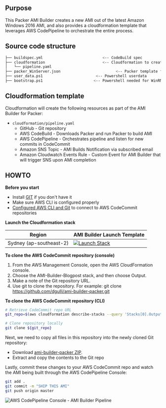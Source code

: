 ## Purpose

This Packer AMI Builder creates a new AMI out of the latest Amazon Windows 2016 AMI, and also provides a cloudformation template that leverages AWS CodePipeline to 
orchestrate the entire process.


## Source code structure

```bash
├── buildspec.yml                           <-- CodeBuild spec 
├── cloudformation                          <-- Cloudformation to create entire pipeline
│   └── pipeline.yaml
├── packer_WinServer.json                         <-- Packer template for Pipeline
├── user_data.ps1                        <-- Powershell userdata
├── bootstrap.ps1                       <-- Powershell needed for WinRM bootstrap
```

## Cloudformation template

Cloudformation will create the following resources as part of the AMI Builder for Packer:

* ``cloudformation/pipeline.yaml``
    + GitHub - Git repository
    + AWS CodeBuild - Downloads Packer and run Packer to build AMI 
    + AWS CodePipeline - Orchestrates pipeline and listen for new commits in CodeCommit
    + Amazon SNS Topic - AMI Builds Notification via subscribed email
    + Amazon Cloudwatch Events Rule - Custom Event for AMI Builder that will trigger SNS upon AMI completion


## HOWTO

**Before you start**

* Install [GIT](https://git-scm.com/downloads) if you don't have it
* Make sure AWS CLI is configured properly
* [Configured AWS CLI and Git](http://docs.aws.amazon.com/codecommit/latest/userguide/setting-up-https-unixes.html) to connect to AWS CodeCommit repositories

**Launch the Cloudformation stack**

Region | AMI Builder Launch Template
------------------------------------------------- | ---------------------------------------------------------------------------------
Sydney (ap-southeast-2) | [![Launch Stack](images/deploy-to-aws.png)](https://console.aws.amazon.com/cloudformation/home?region=ap-southeast-2#/stacks/new?stackName=Windows-AMI-Builder&templateURL=https://dg-windows-ami-builder.s3-ap-southeast-2.amazonaws.com/pipeline.yaml)

**To clone the AWS CodeCommit repository (console)**

1.  From the AWS Management Console, open the AWS CloudFormation console.
2.  Choose the AMI-Builder-Blogpost stack, and then choose Output.
3.  Make a note of the Git repository URL.
4.  Use git to clone the repository.
For example: git clone https://github.com/dgulli/ami-builder-packer.git

**To clone the AWS CodeCommit repository (CLI)**

```bash
# Retrieve CodeCommit repo URL
git_repo=$(aws cloudformation describe-stacks --query 'Stacks[0].Outputs[?OutputKey==`GitRepository`].OutputValue' --output text --stack-name "AMI-Builder-Blogpost")

# Clone repository locally
git clone ${git_repo}
```

Next, we need to copy all files in this repository into the newly cloned Git repository:

* Download [ami-builder-packer ZIP](https://github.com/awslabs/ami-builder-packer/archive/master.zip).
* Extract and copy the contents to the Git repo

Lastly, commit these changes to your AWS CodeCommit repo and watch the AMI being built through the AWS CodePipeline Console:

```bash
git add .
git commit -m "SHIP THIS AMI"
git push origin master
```

![AWS CodePipeline Console - AMI Builder Pipeline](images/ami-builder-pipeline.png)


